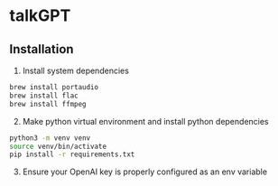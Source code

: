 # talkGPT

## Installation

1. Install system dependencies

```sh
brew install portaudio
brew install flac
brew install ffmpeg
```

2. Make python virtual environment and install python dependencies

```sh
python3 -m venv venv
source venv/bin/activate
pip install -r requirements.txt
```

3. Ensure your OpenAI key is properly configured as an env variable
